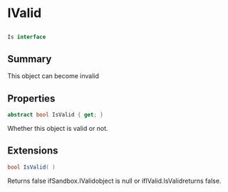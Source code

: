 # IValid

## 
```c#
Is interface
```

## Summary

This object can become invalid
## Properties

```c#
abstract bool IsValid { get; } 
```
Whether this object is valid or not.
## Extensions

```c#
bool IsValid( ) 
```
Returns false ifSandbox.IValidobject is null or ifIValid.IsValidreturns false.
